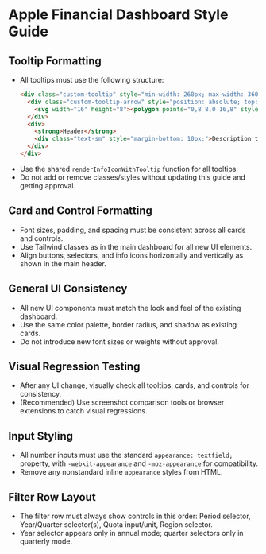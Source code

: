 # Apple Financial Dashboard Style Guide

## Tooltip Formatting
- All tooltips must use the following structure:
  ```html
  <div class="custom-tooltip" style="min-width: 260px; max-width: 360px; font-size: 1rem; font-weight: 400; padding: 16px 20px;">
    <div class="custom-tooltip-arrow" style="position: absolute; top: -8px; left: 50%; transform: translateX(-50%);">
      <svg width="16" height="8"><polygon points="0,8 8,0 16,8" style="fill:#222;"/></svg>
    </div>
    <div>
      <strong>Header</strong>
      <div class="text-sm" style="margin-bottom: 10px;">Description text here.</div>
    </div>
  </div>
  ```
- Use the shared `renderInfoIconWithTooltip` function for all tooltips.
- Do not add or remove classes/styles without updating this guide and getting approval.

## Card and Control Formatting
- Font sizes, padding, and spacing must be consistent across all cards and controls.
- Use Tailwind classes as in the main dashboard for all new UI elements.
- Align buttons, selectors, and info icons horizontally and vertically as shown in the main header.

## General UI Consistency
- All new UI components must match the look and feel of the existing dashboard.
- Use the same color palette, border radius, and shadow as existing cards.
- Do not introduce new font sizes or weights without approval.

## Visual Regression Testing
- After any UI change, visually check all tooltips, cards, and controls for consistency.
- (Recommended) Use screenshot comparison tools or browser extensions to catch visual regressions.

## Input Styling
- All number inputs must use the standard `appearance: textfield;` property, with `-webkit-appearance` and `-moz-appearance` for compatibility.
- Remove any nonstandard inline `appearance` styles from HTML.

## Filter Row Layout
- The filter row must always show controls in this order: Period selector, Year/Quarter selector(s), Quota input/unit, Region selector.
- Year selector appears only in annual mode; quarter selectors only in quarterly mode. 
